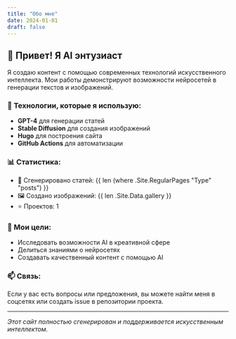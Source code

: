 ```yaml
---
title: "Обо мне"
date: 2024-01-01
draft: false
---
```


## 👋 Привет! Я AI энтузиаст

Я создаю контент с помощью современных технологий искусственного интеллекта. Мои работы демонстрируют возможности нейросетей в генерации текстов и изображений.

### 🚀 Технологии, которые я использую:

- **GPT-4** для генерации статей
- **Stable Diffusion** для создания изображений  
- **Hugo** для построения сайта
- **GitHub Actions** для автоматизации

### 📊 Статистика:

- 📝 Сгенерировано статей: {{ len (where .Site.RegularPages "Type" "posts") }}
- 🖼️ Создано изображений: {{ len .Site.Data.gallery }}
- ⭐ Проектов: 1

### 🌟 Мои цели:

- Исследовать возможности AI в креативной сфере
- Делиться знаниями о нейросетях
- Создавать качественный контент с помощью AI

### 📫 Связь:

Если у вас есть вопросы или предложения, вы можете найти меня в соцсетях или создать issue в репозитории проекта.

---

*Этот сайт полностью сгенерирован и поддерживается искусственным интеллектом.*
